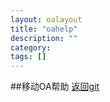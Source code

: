 ```yaml
---
layout: oalayout
title: "oahelp"
description: ""
category: 
tags: []
---
```

##移动OA帮助
[返回git](http://yunoa.github.io/oahelps)

